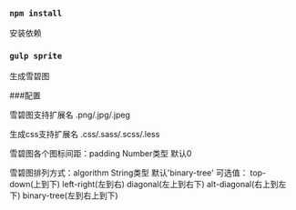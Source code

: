 ### `npm install`
安装依赖

### `gulp sprite`
生成雪碧图

###配置

雪碧图支持扩展名
.png/.jpg/.jpeg

生成css支持扩展名
.css/.sass/.scss/.less

雪碧图各个图标间距：padding Number类型 默认0

雪碧图排列方式：algorithm String类型 默认'binary-tree' 
可选值：
top-down(上到下)
left-right(左到右)
diagonal(左上到右下)
alt-diagonal(右上到左下)
binary-tree(左到右上到下)